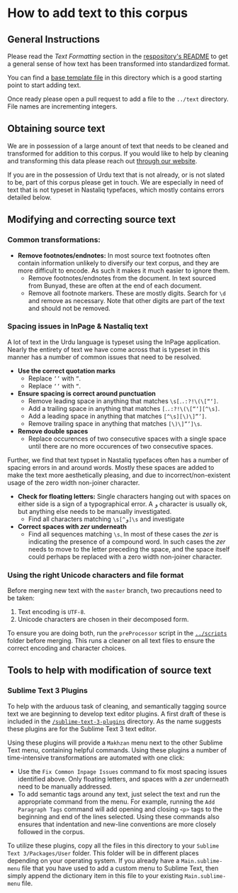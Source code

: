 # How to add text to this corpus

## General Instructions

Please read the *Text Formatting* section in the [respository's README](../README.md) to get a general sense of how text has been transformed into standardized format.

You can find a [base template file](base-template.xml) in this directory which is a good starting point to start adding text.

Once ready please open a pull request to add a file to the `../text` directory. File names are incrementing integers.

## Obtaining source text

We are in possession of a large anount of text that needs to be cleaned and transformed for addition to this corpus. If you would like to help by cleaning and transforming this data please reach out [through our website](https://matnsaz.net/en/contact).

If you are in the possession of Urdu text that is not already, or is not slated to be, part of this corpus please get in touch. We are especially in need of text that is not typeset in Nastaliq typefaces, which mostly contains errors detailed below.

## Modifying and correcting source text

### Common transformations:

- **Remove footnotes/endnotes:** In most source text footnotes often contain information unlikely to diversify our text corpus, and they are more difficult to encode. As such it makes it much easier to ignore them.
  - Remove footnotes/endnotes from the document. In text sourced from Bunyad, these are often at the end of each document.
  - Remove all footnote markers. These are mostly digits. Search for `\d` and remove as necessary. Note that other digits are part of the text and should not be removed.

### Spacing issues in InPage & Nastaliq text

A lot of text in the Urdu language is typeset using the InPage application. Nearly the entirety of text we have come across that is typeset in this manner has a number of common issues that need to be resolved.

- **Use the correct quotation marks**
  - Replace `’’` with `”`.
  - Replace `‘‘` with `“`.
- **Ensure spacing is correct around punctuation**
  - Remove leading space in anything that matches `\s[۔،:?!\(\[“‘]`.
  - Add a trailing space in anything that matches `[۔،:?!\(\[“‘][^\s]`.
  - Add a leading space in anything that matches `[^\s][\)\]”’]`.
  - Remove trailing space in anything that matches `[\)\]”’]\s`.
- **Remove double spaces**
  - Replace occurences of two consecutive spaces with a single space until there are no more occurences of two consecutive spaces.

Further, we find that text typset in Nastaliq typefaces often has a number of spacing errors in and around words. Mostly these spaces are added to make the text more aesthetically pleasing, and due to incorrect/non-existent usage of the zero width non-joiner character. 

- **Check for floating letters:** Single characters hanging out with spaces on either side is a sign of a typographical error. A `و` character is usually ok, but anything else needs to be manually investigated.
  - Find all characters matching `\s[^و]\s` and investigate
- **Correct spaces with *zer* underneath**
  - Find all sequences matching `\sِ`. In most of these cases the *zer* is indicating the presence of a compound word. In such cases the *zer* needs to move to the letter preceding the space, and the space itself could perhaps be replaced with a zero width non-joiner character.

### Using the right Unicode characters and file format

Before merging new text with the `master` branch, two precautions need to be taken:
1. Text encoding is `UTF-8`. 
2. Unicode characters are chosen in their decomposed form. 

To ensure you are doing both, run the `preProcessor` script in the [`../scripts`](/scripts) folder before merging. This runs a cleaner on all text files to ensure the correct encoding and character choices. 

## Tools to help with modification of source text

### Sublime Text 3 Plugins

To help with the arduous task of cleaning, and semantically tagging source text we are beginning to develop text editor plugins. A first draft of these is included in the [`/sublime-text-3-plugins`](/sublime-text-3-plugins) directory. As the name suggests these plugins are for the Sublime Text 3 text editor.

Using these plugins will provide a `Makhzan` menu next to the other Sublime Text menu, containing helpful commands. Using these plugins a number of time-intensive transformations are automated with one click:
- Use the `Fix Common Inpage Issues` command to fix most spacing issues identified above. Only floating letters, and spaces with a *zer* underneath need to be manually addressed.
- To add semantic tags around any text, just select the text and run the appropriate command from the menu. For example, running the `Add Paragraph Tags` command will add opening and closing `<p>` tags to the beginning and end of the lines selected. Using these commands also ensures that indentation and new-line conventions are more closely followed in the corpus.

To utilize these plugins, copy all the files in this directory to your `Sublime Text 3/Packages/User` folder. This folder will be in different places depending on your operating system. If you already have a `Main.sublime-menu` file that you have used to add a custom menu to Sublime Text, then simply append the dictionary item in this file to your existing `Main.sublime-menu` file.